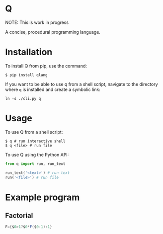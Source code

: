 # Q
NOTE: This is work in progress

A concise, procedural programming language.

# Installation
To install Q from pip, use the command:

```
$ pip install qlang
```

If you want to be able to use q from a shell script, navigate to the directory where `q` is installed and create a symbolic link:

```
ln -s ./cli.py q
```

# Usage
To use Q from a shell script:
```
$ q # run interactive shell
$ q <file> # run file
```

To use Q using the Python API:
```python
from q import run, run_text

run_text('<text>') # run text
run('<file>') # run file
```


# Example program

## Factorial
```java
F={$0>1?$0*F($0-1):1}
```
